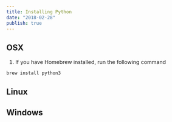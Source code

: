 ```yaml
---
title: Installing Python
date: "2018-02-28"
publish: true
---
```


## OSX

1. If you have Homebrew installed, run the following command

```bash
brew install python3
```

## Linux


## Windows
